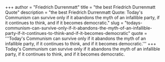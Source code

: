 +++
author = "Friedrich Durrenmatt"
title = "the best Friedrich Durrenmatt Quote"
description = "the best Friedrich Durrenmatt Quote: Today's Communism can survive only if it abandons the myth of an infallible party, if it continues to think, and if it becomes democratic."
slug = "todays-communism-can-survive-only-if-it-abandons-the-myth-of-an-infallible-party-if-it-continues-to-think-and-if-it-becomes-democratic"
quote = '''Today's Communism can survive only if it abandons the myth of an infallible party, if it continues to think, and if it becomes democratic.'''
+++
Today's Communism can survive only if it abandons the myth of an infallible party, if it continues to think, and if it becomes democratic.
